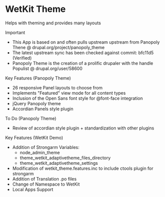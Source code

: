 WetKit Theme
==============
Helps with theming and provides many layouts

Important
* This App is based on and often pulls upstream upstream from Panopoly Thene @ drupal.org/project/panopoly_theme
* The latest upstream sync has been checked against commit: bfc11d5 (Verified)
* Panopoly Theme is the creation of a prolific drupaler with the handle Populist @ drupal.org/user/58600

Key Features (Panopoly Theme)
* 26 responsive Panel layouts to choose from
* Implements "Featured" view mode for all content types
* Inclusion of the Open Sans font style for @font-face integration
* jQuery Panopoly theme
* Accordian Panels style plugin

To Do (Panopoly Theme)
* Review of accordian style plugin + standardization with other plugins

Key Features (WetKit Demo)
* Addition of Strongarm Variables:
    - node_admin_theme
    - theme_wetkit_adaptivetheme_files_directory
    - theme_wetkit_adaptivetheme_settings
* Modification of wetkit_theme.features.inc to include ctools plugin for strongarm
* Addition of Translation .po files
* Change of Namespace to WetKit
* Local Apps Support